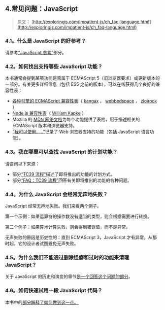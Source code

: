 ## 4.常见问题：JavaScript

> 原文： [http://exploringjs.com/impatient-js/ch_faq-language.html](http://exploringjs.com/impatient-js/ch_faq-language.html)

### 4.1。什么是 JavaScript 的好参考？

请参考[“JavaScript 参考”](ch_big-picture.html#javascript-references)部分。

### 4.2。如何找出支持哪些 JavaScript 功能？

本书通常会提到某项功能是否属于 ECMAScript 5（旧浏览器要求）或更新版本的一部分。有关更多详细信息（包括 ES5 之前的版本），可以在线获得几个良好的兼容性表：

*   [各种引擎的 ECMAScript 兼容性表](http://kangax.github.io/compat-table/)（ [kangax](https://twitter.com/kangax) ， [webbedspace](https://twitter.com/webbedspace) ， [zloirock](https://twitter.com/zloirock) ）
*   [Node.js 兼容性表](https://node.green)（ [William Kapke](https://twitter.com/williamkapke) ）
*   Mozilla 的 [MDN 网络文档](https://developer.mozilla.org/en-US/docs/Web/JavaScript)为每个功能提供了表格，用于描述相关的 ECMAScript 版本和浏览器支持。
*   [“我可以使用......”](https://caniuse.com/)记录了 Web 浏览器支持的功能（包括 JavaScript 语言功能）。

### 4.3。我在哪里可以查找 JavaScript 的计划功能？

请咨询以下来源：

*   部分[“TC39 流程”](ch_history.html#tc39-process)描述了即将推出的功能的计划方式。
*   部分[“FAQ：TC39 流程”](ch_history.html#tc39-process-faq)回答有关即将推出的功能的各种问题。

### 4.4。为什么 JavaScript 会经常无声地失败？

JavaScript 经常无声地失败。我们来看两个例子。

第一个示例：如果运算符的操作数没有适当的类型，则会根据需要进行转换。

第二个例子：如果算术计算失败，则会得到错误值，而不是异常。

无声失败的原因是历史性的：直到 ECMAScript 3，JavaScript 才有异常。从那时起，它的设计者试图避免无声失败。

### 4.5。为什么我们不能通过删除怪癖和过时的功能来清理 JavaScript？

关于 JavaScript 的历史和演变的章节[是一个回答这个问题的部分](ch_history.html#backward-compatibility)。

### 4.6。如何快速试用一段 JavaScript 代码？

本书中的[部分解释了如何做到这一点。](ch_big-picture.html#trying-out-code)